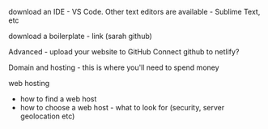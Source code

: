 download an IDE - VS Code. Other text editors are available - Sublime Text, etc

download a boilerplate - link (sarah github)




Advanced - upload your website to GitHub
Connect github to netlify?

Domain and hosting - this is where you'll need to spend money

web hosting
- how to find a web host
- how to choose a web host - what to look for (security, server geolocation etc)